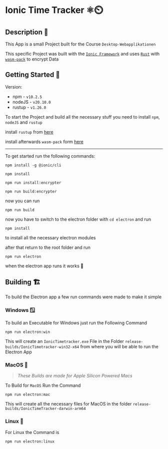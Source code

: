 # Ionic Time Tracker ⚛️⏲️

## Description 📓

This App is a small Project built for the Course `Desktop-Webapplikationen`

This specific Project was built with the [`Ionic Framework`](https://ionicframework.com/) and uses [`Rust`](https://www.rust-lang.org/) with [`wasm-pack`](https://github.com/rustwasm/wasm-bindgen) to encrypt Data

## Getting Started 🚀

Version:

- npm - `v10.2.5`
- nodeJS - `v20.10.0`
- rustup - `v1.26.0`

To start the Project and build all the necessary stuff you need to install `npm`, `nodeJS` and `rustup`

install `rustup` from [here](https://rustup.rs/)

install afterwards `wasm-pack` form [here](https://github.com/rustwasm/wasm-bindgen)

---

To get started run the following commands:

```console
npm install -g @ionic/cli
```

```console
npm install
```

```console
npm run install:encrypter
```

```console
npm run build:encrypter
```

now you can run

```console
npm run build
```

now you have to switch to the electron folder with `cd electron` and run

```console
npm install
```

to install all the necessary electron modules

after that return to the root folder and run

```console
npm run electron
```

when the electron app runs it works 🫡

## Building 🏗️

To build the Electron app a few run commands were made to make it simple

### Windows 🪟

To build an Executable for Windows just run the Following Command

```console
npm run electron:win
```

This will create an `IonicTimetracker.exe` File in the Folder `release-builds/IonicTimetracker-win32-x64` from where you will be able to run the Electron App

### MacOS 🍎

> _These Builds are made for Apple Silicon Powered Macs_

To Build for `MacOS` Run the Command

```console
npm run electron:mac
```

This will create all the necessary files for MacOS in the folder `release-builds/IonicTimeTracker-darwin-arm64`

### Linux 🐧

For Linux the Command is

```console
npm run electron:linux
```
